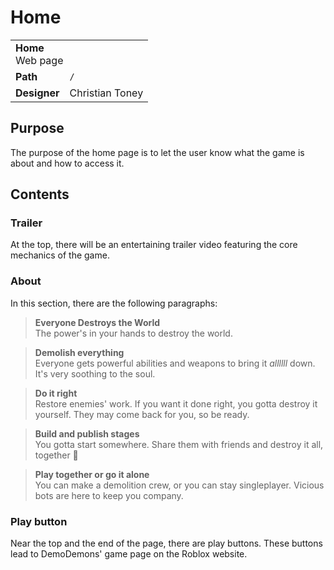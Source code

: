 # Home
<table>
  <tbody>
    <tr>
      <td colspan="2">
        <b>Home</b>
        <section>Web page</section>
      </td>
    </tr>
    <tr>
      <td>
        <b>Path</b>
      </td>
      <td>
        <code>/</code>
      </td>
    </tr>
    <tr>
      <td>
        <b>Designer</b>
      </td>
      <td>Christian Toney</td>
    </tr>
  </tbody>
<table>

## Purpose
The purpose of the home page is to let the user know what the game is about and how to access it.

## Contents
### Trailer
At the top, there will be an entertaining trailer video featuring the core mechanics of the game.

### About
In this section, there are the following paragraphs:

> **Everyone Destroys the World**<br />
> The power's in your hands to destroy the world.

> **Demolish everything**<br />
> Everyone gets powerful abilities and weapons to bring it *allllll* down. It's very soothing to the soul.

> **Do it right**<br />
> Restore enemies' work. If you want it done right, you gotta destroy it yourself. They may come back for you, so be ready.

> **Build and publish stages**<br />
> You gotta start somewhere. Share them with friends and destroy it all, together 💖

> **Play together or go it alone**<br />
> You can make a demolition crew, or you can stay singleplayer. Vicious bots are here to keep you company.

### Play button
Near the top and the end of the page, there are play buttons. These buttons lead to DemoDemons' game page on the Roblox website.
